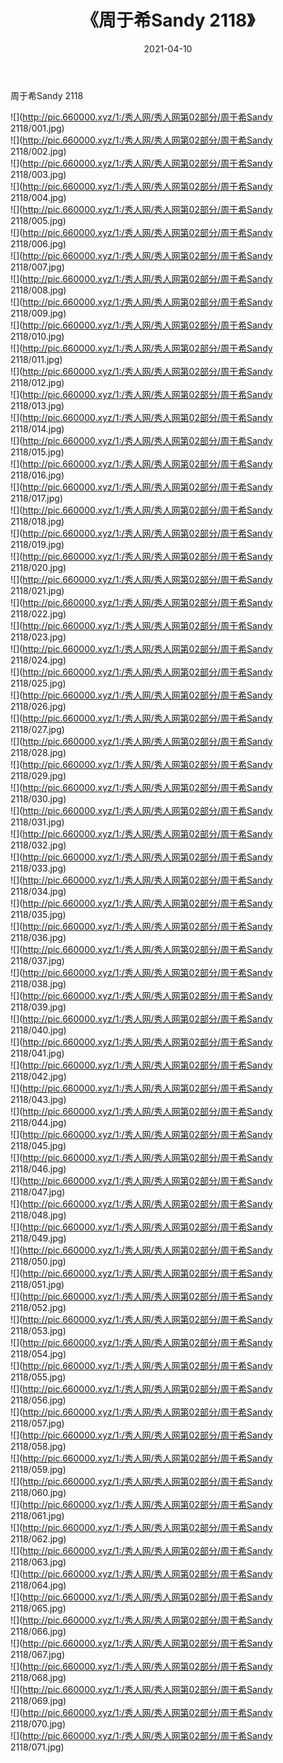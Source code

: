 ﻿---
layout: post
title:  《周于希Sandy 2118》
date:   2021-04-10
img: http://pic.660000.xyz/1:/秀人网/秀人网第02部分/周于希Sandy 2118/000.jpg
categories: [美女, 清纯, 唯美]
---

周于希Sandy 2118

  ![](http://pic.660000.xyz/1:/秀人网/秀人网第02部分/周于希Sandy 2118/001.jpg) <br> ![](http://pic.660000.xyz/1:/秀人网/秀人网第02部分/周于希Sandy 2118/002.jpg) <br> ![](http://pic.660000.xyz/1:/秀人网/秀人网第02部分/周于希Sandy 2118/003.jpg) <br> ![](http://pic.660000.xyz/1:/秀人网/秀人网第02部分/周于希Sandy 2118/004.jpg) <br> ![](http://pic.660000.xyz/1:/秀人网/秀人网第02部分/周于希Sandy 2118/005.jpg) <br> ![](http://pic.660000.xyz/1:/秀人网/秀人网第02部分/周于希Sandy 2118/006.jpg) <br> ![](http://pic.660000.xyz/1:/秀人网/秀人网第02部分/周于希Sandy 2118/007.jpg) <br> ![](http://pic.660000.xyz/1:/秀人网/秀人网第02部分/周于希Sandy 2118/008.jpg) <br> ![](http://pic.660000.xyz/1:/秀人网/秀人网第02部分/周于希Sandy 2118/009.jpg) <br> ![](http://pic.660000.xyz/1:/秀人网/秀人网第02部分/周于希Sandy 2118/010.jpg) <br> ![](http://pic.660000.xyz/1:/秀人网/秀人网第02部分/周于希Sandy 2118/011.jpg) <br> ![](http://pic.660000.xyz/1:/秀人网/秀人网第02部分/周于希Sandy 2118/012.jpg) <br> ![](http://pic.660000.xyz/1:/秀人网/秀人网第02部分/周于希Sandy 2118/013.jpg) <br> ![](http://pic.660000.xyz/1:/秀人网/秀人网第02部分/周于希Sandy 2118/014.jpg) <br> ![](http://pic.660000.xyz/1:/秀人网/秀人网第02部分/周于希Sandy 2118/015.jpg) <br> ![](http://pic.660000.xyz/1:/秀人网/秀人网第02部分/周于希Sandy 2118/016.jpg) <br> ![](http://pic.660000.xyz/1:/秀人网/秀人网第02部分/周于希Sandy 2118/017.jpg) <br> ![](http://pic.660000.xyz/1:/秀人网/秀人网第02部分/周于希Sandy 2118/018.jpg) <br> ![](http://pic.660000.xyz/1:/秀人网/秀人网第02部分/周于希Sandy 2118/019.jpg) <br> ![](http://pic.660000.xyz/1:/秀人网/秀人网第02部分/周于希Sandy 2118/020.jpg) <br> ![](http://pic.660000.xyz/1:/秀人网/秀人网第02部分/周于希Sandy 2118/021.jpg) <br> ![](http://pic.660000.xyz/1:/秀人网/秀人网第02部分/周于希Sandy 2118/022.jpg) <br> ![](http://pic.660000.xyz/1:/秀人网/秀人网第02部分/周于希Sandy 2118/023.jpg) <br> ![](http://pic.660000.xyz/1:/秀人网/秀人网第02部分/周于希Sandy 2118/024.jpg) <br> ![](http://pic.660000.xyz/1:/秀人网/秀人网第02部分/周于希Sandy 2118/025.jpg) <br> ![](http://pic.660000.xyz/1:/秀人网/秀人网第02部分/周于希Sandy 2118/026.jpg) <br> ![](http://pic.660000.xyz/1:/秀人网/秀人网第02部分/周于希Sandy 2118/027.jpg) <br> ![](http://pic.660000.xyz/1:/秀人网/秀人网第02部分/周于希Sandy 2118/028.jpg) <br> ![](http://pic.660000.xyz/1:/秀人网/秀人网第02部分/周于希Sandy 2118/029.jpg) <br> ![](http://pic.660000.xyz/1:/秀人网/秀人网第02部分/周于希Sandy 2118/030.jpg) <br> ![](http://pic.660000.xyz/1:/秀人网/秀人网第02部分/周于希Sandy 2118/031.jpg) <br> ![](http://pic.660000.xyz/1:/秀人网/秀人网第02部分/周于希Sandy 2118/032.jpg) <br> ![](http://pic.660000.xyz/1:/秀人网/秀人网第02部分/周于希Sandy 2118/033.jpg) <br> ![](http://pic.660000.xyz/1:/秀人网/秀人网第02部分/周于希Sandy 2118/034.jpg) <br> ![](http://pic.660000.xyz/1:/秀人网/秀人网第02部分/周于希Sandy 2118/035.jpg) <br> ![](http://pic.660000.xyz/1:/秀人网/秀人网第02部分/周于希Sandy 2118/036.jpg) <br> ![](http://pic.660000.xyz/1:/秀人网/秀人网第02部分/周于希Sandy 2118/037.jpg) <br> ![](http://pic.660000.xyz/1:/秀人网/秀人网第02部分/周于希Sandy 2118/038.jpg) <br> ![](http://pic.660000.xyz/1:/秀人网/秀人网第02部分/周于希Sandy 2118/039.jpg) <br> ![](http://pic.660000.xyz/1:/秀人网/秀人网第02部分/周于希Sandy 2118/040.jpg) <br> ![](http://pic.660000.xyz/1:/秀人网/秀人网第02部分/周于希Sandy 2118/041.jpg) <br> ![](http://pic.660000.xyz/1:/秀人网/秀人网第02部分/周于希Sandy 2118/042.jpg) <br> ![](http://pic.660000.xyz/1:/秀人网/秀人网第02部分/周于希Sandy 2118/043.jpg) <br> ![](http://pic.660000.xyz/1:/秀人网/秀人网第02部分/周于希Sandy 2118/044.jpg) <br> ![](http://pic.660000.xyz/1:/秀人网/秀人网第02部分/周于希Sandy 2118/045.jpg) <br> ![](http://pic.660000.xyz/1:/秀人网/秀人网第02部分/周于希Sandy 2118/046.jpg) <br> ![](http://pic.660000.xyz/1:/秀人网/秀人网第02部分/周于希Sandy 2118/047.jpg) <br> ![](http://pic.660000.xyz/1:/秀人网/秀人网第02部分/周于希Sandy 2118/048.jpg) <br> ![](http://pic.660000.xyz/1:/秀人网/秀人网第02部分/周于希Sandy 2118/049.jpg) <br> ![](http://pic.660000.xyz/1:/秀人网/秀人网第02部分/周于希Sandy 2118/050.jpg) <br> ![](http://pic.660000.xyz/1:/秀人网/秀人网第02部分/周于希Sandy 2118/051.jpg) <br> ![](http://pic.660000.xyz/1:/秀人网/秀人网第02部分/周于希Sandy 2118/052.jpg) <br> ![](http://pic.660000.xyz/1:/秀人网/秀人网第02部分/周于希Sandy 2118/053.jpg) <br> ![](http://pic.660000.xyz/1:/秀人网/秀人网第02部分/周于希Sandy 2118/054.jpg) <br> ![](http://pic.660000.xyz/1:/秀人网/秀人网第02部分/周于希Sandy 2118/055.jpg) <br> ![](http://pic.660000.xyz/1:/秀人网/秀人网第02部分/周于希Sandy 2118/056.jpg) <br> ![](http://pic.660000.xyz/1:/秀人网/秀人网第02部分/周于希Sandy 2118/057.jpg) <br> ![](http://pic.660000.xyz/1:/秀人网/秀人网第02部分/周于希Sandy 2118/058.jpg) <br> ![](http://pic.660000.xyz/1:/秀人网/秀人网第02部分/周于希Sandy 2118/059.jpg) <br> ![](http://pic.660000.xyz/1:/秀人网/秀人网第02部分/周于希Sandy 2118/060.jpg) <br> ![](http://pic.660000.xyz/1:/秀人网/秀人网第02部分/周于希Sandy 2118/061.jpg) <br> ![](http://pic.660000.xyz/1:/秀人网/秀人网第02部分/周于希Sandy 2118/062.jpg) <br> ![](http://pic.660000.xyz/1:/秀人网/秀人网第02部分/周于希Sandy 2118/063.jpg) <br> ![](http://pic.660000.xyz/1:/秀人网/秀人网第02部分/周于希Sandy 2118/064.jpg) <br> ![](http://pic.660000.xyz/1:/秀人网/秀人网第02部分/周于希Sandy 2118/065.jpg) <br> ![](http://pic.660000.xyz/1:/秀人网/秀人网第02部分/周于希Sandy 2118/066.jpg) <br> ![](http://pic.660000.xyz/1:/秀人网/秀人网第02部分/周于希Sandy 2118/067.jpg) <br> ![](http://pic.660000.xyz/1:/秀人网/秀人网第02部分/周于希Sandy 2118/068.jpg) <br> ![](http://pic.660000.xyz/1:/秀人网/秀人网第02部分/周于希Sandy 2118/069.jpg) <br> ![](http://pic.660000.xyz/1:/秀人网/秀人网第02部分/周于希Sandy 2118/070.jpg) <br> ![](http://pic.660000.xyz/1:/秀人网/秀人网第02部分/周于希Sandy 2118/071.jpg) <br>